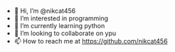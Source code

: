 - 👋 Hi, I’m @nikcat456
- 👀 I’m interested in programming
- 🌱 I’m currently learning python
- 💞️ I’m looking to collaborate on ypu
- 📫 How to reach me at https://github.com/nikcat456

<!---
nikcat456/nikcat456 is a ✨ special ✨ repository because its `README.md` (this file) appears on your GitHub profile.
You can click the Preview link to take a look at your changes.
--->
